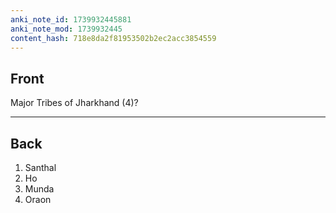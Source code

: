 ```yaml
---
anki_note_id: 1739932445881
anki_note_mod: 1739932445
content_hash: 718e8da2f81953502b2ec2acc3854559
---
```


## Front

Major Tribes of Jharkhand (4)?

<hr/>

## Back

1. Santhal  
2. Ho  
3. Munda  
4. Oraon